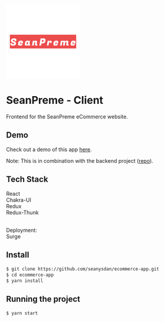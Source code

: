 ![](logo.png)

# SeanPreme - Client

Frontend for the SeanPreme eCommerce website.

## Demo

Check out a demo of this app [here](http://truculent-sister.surge.sh/).

Note: This is in combination with the backend project ([repo](https://github.com/seanysdan/ecommerce-server)).

## Tech Stack

React<br/>
Chakra-UI<br/>
Redux<br/>
Redux-Thunk<br/>

<br/>
Deployment:<br/>
Surge<br/>

## Install

    $ git clone https://github.com/seanysdan/ecommerce-app.git
    $ cd ecommerce-app
    $ yarn install

## Running the project

    $ yarn start
